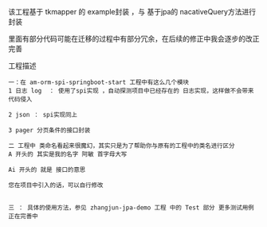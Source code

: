 该工程基于 tkmapper 的 example封装 ，与 基于jpa的 nacativeQuery方法进行封装

里面有部分代码可能在迁移的过程中有部分冗余，在后续的修正中我会逐步的改正完善


工程描述
```
一：在 am-orm-spi-springboot-start 工程中有这么几个模块 
1 日志 log  ： 使用了spi实现 ，自动探测项目中已经存在的 日志实现，这样做不会带来 代码侵入

2 json ： spi实现同上

3 pager 分页条件的接口封装

二 工程中 类命名看起来很魔幻，其实只是为了帮助你与原有的工程中的类名进行区分
A 开头的 其实是我的名字 阿敏 首字母大写

Ai 开头的 就是 接口的意思

您在项目中引入的话，可以自行修改


三 ： 具体的使用方法，参见 zhangjun-jpa-demo 工程 中的 Test 部分 更多测试用例正在完善中


```